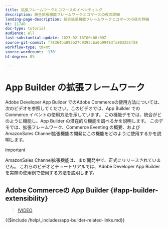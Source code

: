 ```yaml
---
title: 拡張フレームワークとコマースのイベンティング
description: 統合拡張機能フレームワークとコマースの夜の詳細
landing-page-description: 統合拡張機能フレームワークとコマースの夜の詳細
kt: 11740
doc-type: tutorial
audience: all
last-substantial-update: 2023-02-16T00:00:00Z
source-git-commit: f78364ba093b27c9395cba0b99483fa803251f58
workflow-type: tm+mt
source-wordcount: '130'
ht-degree: 0%

---
```



# App Builder の拡張フレームワーク

Adobe Developer App Builder でのAdobe Commerceの使用方法については、次のビデオを参照してください。このビデオでは、App Builder での Commerce イベントの使用方法を示しています。 この機能デモでは、統合がどのように機能し、App Builder の潜在的な機能を調べるかを説明します。 このデモでは、拡張フレームワーク、Commerce Eventing の概要、およびAmazonSales Channel拡張機能の開発にこの機能をどのように使用するかを説明します。

>[!IMPORTANT]
>
>AmazonSales Channel拡張機能は、まだ開発中で、正式にリリースされていません。  これらのビデオとチュートリアルでは、Adobe Developer App Builder を実際の使用例で使用する方法を説明します。

## Adobe Commerceの App Builder {#app-builder-extensibility}

>[!VIDEO](https://video.tv.adobe.com/v/3413328)

{{$include /help/_includes/app-builder-related-links.md}}
